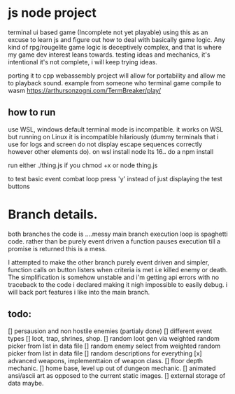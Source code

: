 # js node project
terminal ui based game (Incomplete not yet playable)
using this as an excuse to learn js and figure out how to deal with basically game logic.
Any kind of rpg/rougelite game logic is deceptively complex, and that is where my game dev interest leans towards.
testing ideas and mechanics, it's intentional it's not complete, i will keep trying ideas.

porting it to cpp webassembly project will allow for portability and allow me to playback sound.
example from someone who terminal game compile to wasm https://arthursonzogni.com/TermBreaker/play/


## how to run
use WSL, windows default terminal mode is incompatible.
it works on WSL but running on Linux it is incompatible hilariously (dummy terminals that i use for logs and screen do not display escape sequences correctly however other elements do).
on wsl install node lts 16.**.**
do a npm install

run either ./thing.js if you chmod +x
or node thing.js

to test basic event combat loop press 'y' instead of just displaying the test buttons

# Branch details.
both branches the code is ....messy
main branch execution loop is spaghetti code.
rather than be purely event driven a function pauses execution till a promise is returned
this is a mess.

I attempted to make the other branch purely event driven and simpler, function calls on button listers when criteria is met i.e killed enemy or death.
The simplification is somehow unstable and i'm getting api errors with no traceback to the code i declared making it nigh impossible to easily debug.
i will back port features i like into the main branch.

## todo:
[] persausion and non hostile enemies (partialy done)
[] different event types
[] loot, trap, shrines, shop.
[] random loot gen via weighted random picker from list in data file
[] random enemy select from weighted random picker from list in data file
[] random descriptions for everything
[x] advanced weapons, implementtaion of weapon class.
[] floor depth mechanic.
[] home base, level up out of dungeon mechanic.
[] animated ansi/ascii art as opposed to the current static images.
[] external storage of data maybe.


